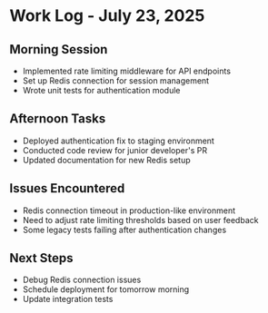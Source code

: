 # Work Log - July 23, 2025

## Morning Session
- Implemented rate limiting middleware for API endpoints
- Set up Redis connection for session management
- Wrote unit tests for authentication module

## Afternoon Tasks
- Deployed authentication fix to staging environment
- Conducted code review for junior developer's PR
- Updated documentation for new Redis setup

## Issues Encountered
- Redis connection timeout in production-like environment
- Need to adjust rate limiting thresholds based on user feedback
- Some legacy tests failing after authentication changes

## Next Steps
- Debug Redis connection issues
- Schedule deployment for tomorrow morning
- Update integration tests